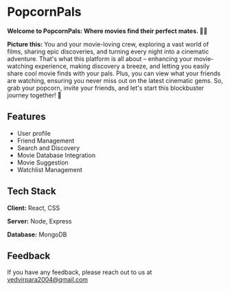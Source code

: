 
# PopcornPals



**Welcome to PopcornPals: Where movies find their perfect mates. 🎥🍿**

**Picture this:** You and your movie-loving crew, exploring a vast world of films, sharing epic discoveries, and turning every night into a cinematic adventure. That's what this platform is all about – enhancing your movie-watching experience, making discovery a breeze, and letting you easily share cool movie finds with your pals. Plus, you can view what your friends are watching, ensuring you never miss out on the latest cinematic gems. So, grab your popcorn, invite your friends, and let's start this blockbuster journey together! 🚀




## Features

- User profile
- Friend Management
- Search and Discovery
- Movie Database Integration
- Movie Suggestion
- Watchlist Management


## Tech Stack

**Client:** React, CSS

**Server:** Node, Express

**Database:** MongoDB

## Feedback

If you have any feedback, please reach out to us at vedvirpara2004@gmail.com
